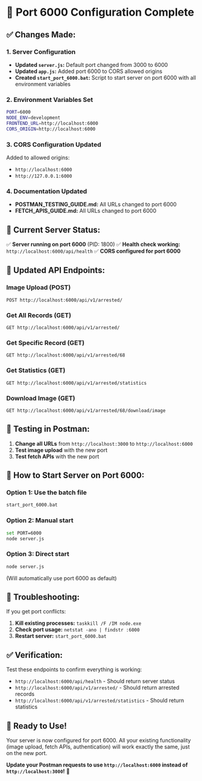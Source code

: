 # 🚀 Port 6000 Configuration Complete

## ✅ **Changes Made:**

### **1. Server Configuration**
- **Updated `server.js`:** Default port changed from 3000 to 6000
- **Updated `app.js`:** Added port 6000 to CORS allowed origins
- **Created `start_port_6000.bat`:** Script to start server on port 6000 with all environment variables

### **2. Environment Variables Set**
```bash
PORT=6000
NODE_ENV=development
FRONTEND_URL=http://localhost:6000
CORS_ORIGIN=http://localhost:6000
```

### **3. CORS Configuration Updated**
Added to allowed origins:
- `http://localhost:6000`
- `http://127.0.0.1:6000`

### **4. Documentation Updated**
- **POSTMAN_TESTING_GUIDE.md:** All URLs changed to port 6000
- **FETCH_APIS_GUIDE.md:** All URLs changed to port 6000

## 🎯 **Current Server Status:**
✅ **Server running on port 6000** (PID: 1800)
✅ **Health check working:** `http://localhost:6000/api/health`
✅ **CORS configured for port 6000**

## 📡 **Updated API Endpoints:**

### **Image Upload (POST)**
```
POST http://localhost:6000/api/v1/arrested/
```

### **Get All Records (GET)**
```
GET http://localhost:6000/api/v1/arrested/
```

### **Get Specific Record (GET)**
```
GET http://localhost:6000/api/v1/arrested/68
```

### **Get Statistics (GET)**
```
GET http://localhost:6000/api/v1/arrested/statistics
```

### **Download Image (GET)**
```
GET http://localhost:6000/api/v1/arrested/68/download/image
```

## 🧪 **Testing in Postman:**

1. **Change all URLs** from `http://localhost:3000` to `http://localhost:6000`
2. **Test image upload** with the new port
3. **Test fetch APIs** with the new port

## 🚀 **How to Start Server on Port 6000:**

### **Option 1: Use the batch file**
```bash
start_port_6000.bat
```

### **Option 2: Manual start**
```bash
set PORT=6000
node server.js
```

### **Option 3: Direct start**
```bash
node server.js
```
(Will automatically use port 6000 as default)

## 🔧 **Troubleshooting:**

If you get port conflicts:
1. **Kill existing processes:** `taskkill /F /IM node.exe`
2. **Check port usage:** `netstat -ano | findstr :6000`
3. **Restart server:** `start_port_6000.bat`

## ✅ **Verification:**

Test these endpoints to confirm everything is working:
- `http://localhost:6000/api/health` - Should return server status
- `http://localhost:6000/api/v1/arrested/` - Should return arrested records
- `http://localhost:6000/api/v1/arrested/statistics` - Should return statistics

## 🎉 **Ready to Use!**

Your server is now configured for port 6000. All your existing functionality (image upload, fetch APIs, authentication) will work exactly the same, just on the new port.

**Update your Postman requests to use `http://localhost:6000` instead of `http://localhost:3000`!** 🚀

